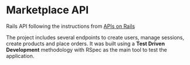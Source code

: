 # Marketplace API

Rails API following the instructions from [APIs on Rails](http://apionrails.icalialabs.com/)

The project includes several endpoints to create users, manage sessions, create products and place orders. It was built using a **Test Driven Development** methodology with RSpec as the main tool to test the application.